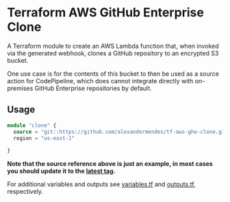 # Terraform AWS GitHub Enterprise Clone

A Terraform module to create an AWS Lambda function that, when invoked via the
generated webhook, clones a GitHub repository to an encrypted S3 bucket.

One use case is for the contents of this bucket to then be used as a source
action for CodePipeline, which does cannot integrate directly with on-premises
GitHub Enterprise repositories by default.

## Usage

```terraform
module "clone" {
  source = "git::https://github.com/alexandermendes/tf-aws-ghe-clone.git?ref=tags/v1.0.0"
  region = "us-east-1"
  
}
```

**Note that the source reference above is just an example, in most cases you
should update it to the [latest tag](https://github.com/alexandermendes/tf-aws-lambda-api/tags).**

For additional variables and outputs see [variables.tf](./variables.tf) and
[outputs.tf](./outputs.tf), respectively.
